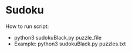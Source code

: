 # Sudoku

How to run script:
- python3 sudokuBlack.py puzzle_file
- Example: python3 sudokuBlack.py puzzles.txt
